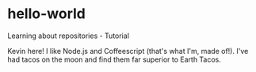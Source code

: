 # hello-world
Learning about repositories - Tutorial

Kevin here! I like Node.js and Coffeescript (that's what I'm, made of!).  I've had tacos on the moon and find them far superior to Earth Tacos.
